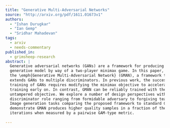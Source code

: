 ```yaml
---
title: "Generative Multi-Adversarial Networks"
source: "http://arxiv.org/pdf/1611.01673v1"
authors:
  - "Ishan Durugkar"
  - "Ian Gemp"
  - "Sridhar Mahadevan"
tags:
  - arxiv
  - needs-commentary
published_in:
  - grimsheep-research
abstract: |
  Generative adversarial networks (GANs) are a framework for producing a
  generative model by way of a two-player minimax game. In this paper, we propose
  the \emph{Generative Multi-Adversarial Network} (GMAN), a framework that
  extends GANs to multiple discriminators. In previous work, the successful
  training of GANs requires modifying the minimax objective to accelerate
  training early on. In contrast, GMAN can be reliably trained with the original,
  untampered objective. We explore a number of design perspectives with the
  discriminator role ranging from formidable adversary to forgiving teacher.
  Image generation tasks comparing the proposed framework to standard GANs
  demonstrate GMAN produces higher quality samples in a fraction of the
  iterations when measured by a pairwise GAM-type metric.
  
---
```

